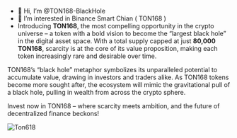 - 👋 Hi, I’m @TON168-BlackHole
- 👀 I’m interested in Binance Smart Chian ( TON168 )
-  Introducing **TON168**, the most compelling opportunity in the crypto universe – a token with a bold vision to become the “largest black hole” in the digital asset space. With a total supply capped at just **80,000 TON168**, scarcity is at the core of its value proposition, making each token increasingly rare and desirable over time.

TON168’s “black hole” metaphor symbolizes its unparalleled potential to accumulate value, drawing in investors and traders alike. As TON168 tokens become more sought after, the ecosystem will mimic the gravitational pull of a black hole, pulling in wealth from across the crypto sphere.

Invest now in TON168 – where scarcity meets ambition, and the future of decentralized finance beckons!

![Ton618](https://github.com/user-attachments/assets/1a21654c-e346-4806-b56c-d19c1d977871)

<!---
TON168-BlackHole/TON168-BlackHole is a ✨ special ✨ repository because its `README.md` (this file) appears on your GitHub profile.
You can click the Preview link to take a look at your changes.
--->

